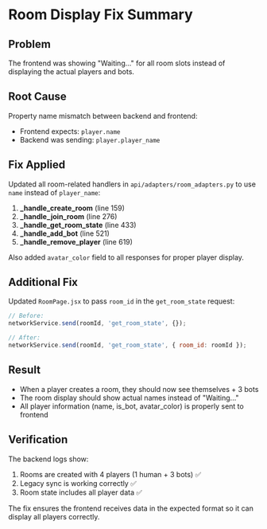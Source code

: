 # Room Display Fix Summary

## Problem
The frontend was showing "Waiting..." for all room slots instead of displaying the actual players and bots.

## Root Cause
Property name mismatch between backend and frontend:
- Frontend expects: `player.name`
- Backend was sending: `player.player_name`

## Fix Applied
Updated all room-related handlers in `api/adapters/room_adapters.py` to use `name` instead of `player_name`:

1. **_handle_create_room** (line 159)
2. **_handle_join_room** (line 276) 
3. **_handle_get_room_state** (line 433)
4. **_handle_add_bot** (line 521)
5. **_handle_remove_player** (line 619)

Also added `avatar_color` field to all responses for proper player display.

## Additional Fix
Updated `RoomPage.jsx` to pass `room_id` in the `get_room_state` request:
```javascript
// Before:
networkService.send(roomId, 'get_room_state', {});

// After:
networkService.send(roomId, 'get_room_state', { room_id: roomId });
```

## Result
- When a player creates a room, they should now see themselves + 3 bots
- The room display should show actual names instead of "Waiting..."
- All player information (name, is_bot, avatar_color) is properly sent to frontend

## Verification
The backend logs show:
1. Rooms are created with 4 players (1 human + 3 bots) ✅
2. Legacy sync is working correctly ✅
3. Room state includes all player data ✅

The fix ensures the frontend receives data in the expected format so it can display all players correctly.